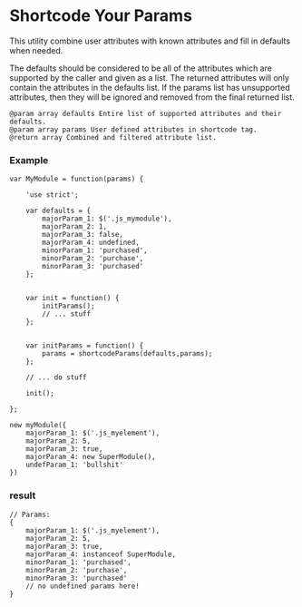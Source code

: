 # Shortcode Your Params

This utility combine user attributes with known attributes and fill in defaults when needed.

The defaults should be considered to be all of the attributes which are
supported by the caller and given as a list. The returned attributes will
only contain the attributes in the defaults list.
If the params list has unsupported attributes, then they will be ignored and
removed from the final returned list.

	@param array defaults Entire list of supported attributes and their defaults.
	@param array params User defined attributes in shortcode tag.
	@return array Combined and filtered attribute list.
	 
### Example 

	var MyModule = function(params) {

		'use strict';

		var defaults = {
			majorParam_1: $('.js_mymodule'),
			majorParam_2: 1,
			majorParam_3: false,
			majorParam_4: undefined,
			minorParam_1: 'purchased',
			minorParam_2: 'purchase',
			minorParam_3: 'purchased'
		};


		var init = function() {
			initParams();
			// ... stuff
		};


		var initParams = function() {
			params = shortcodeParams(defaults,params);
		};

		// ... do stuff

		init();

	};

	new myModule({
		majorParam_1: $('.js_myelement'),
		majorParam_2: 5,
		majorParam_3: true,
		majorParam_4: new SuperModule(),
		undefParam_1: 'bullshit'
	})


### result 
	
	// Params:
	{
		majorParam_1: $('.js_myelement'),
		majorParam_2: 5,
		majorParam_3: true,
		majorParam_4: instanceof SuperModule,
		minorParam_1: 'purchased',
		minorParam_2: 'purchase',
		minorParam_3: 'purchased'
		// no undefined params here!
	}
